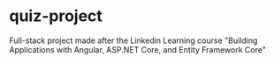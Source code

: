 # quiz-project
Full-stack project made after the Linkedin Learning course "Building Applications with Angular, ASP.NET Core, and Entity Framework Core"

